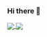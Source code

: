 ### Hi there 👋

<!--
**DressyLemon/DressyLemon** is a ✨ _special_ ✨ repository because its `README.md` (this file) appears on your GitHub profile.
-->

<a href="#">
  <img align="center" src="hhttps://github-readme-stats.vercel.app/api?username=DressyLemon&count_private=true&show_icons=true" />
</a>
<a href="#">
  <img align="center" src="https://github-readme-stats.vercel.app/api/top-langs/?username=DressyLemon&layout=compact&langs_count=8" />
</a>
